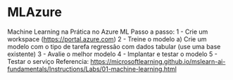 # MLAzure
Machine Learning na Prática no Azure ML
Passo a passo:
1 - Crie um workspace (https://portal.azure.com)
2 - Treine o modelo
  a) Crie um modelo com o tipo de tarefa regressão com dados tabular (use uma base existente)
3 - Avalie o melhor modelo
4 - Implantar e testar o modelo
5 - Testar o serviço 
Referencia: https://microsoftlearning.github.io/mslearn-ai-fundamentals/Instructions/Labs/01-machine-learning.html

